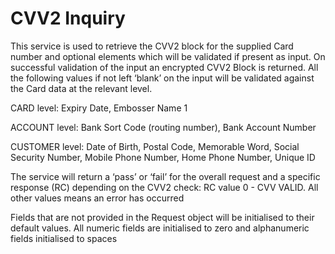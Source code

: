 # CVV2 Inquiry

This service is used to retrieve the CVV2 block for the supplied Card number and optional elements which will be validated if present as input. On successful validation of the input an encrypted CVV2 Block is returned. All the following values if not left ‘blank’ on the input will be validated against the Card data at the relevant level.

CARD level: Expiry Date, Embosser Name 1

ACCOUNT level: Bank Sort Code (routing number), Bank Account Number

CUSTOMER level: Date of Birth, Postal Code, Memorable Word, Social Security Number, Mobile Phone Number, Home Phone Number, Unique ID

The service will return a ‘pass’ or ‘fail’ for the overall request and a specific response (RC) depending on the CVV2 check: RC value 0 - CVV VALID. All other values means an error has occurred

Fields that are not provided in the Request object will be initialised to their default values. All numeric fields are initialised to zero and alphanumeric fields initialised to spaces